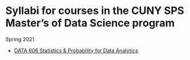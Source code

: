 Syllabi for courses in the CUNY SPS Master’s of Data Science program
================
Spring 2021

-   [DATA 606 Statistics & Probability for Data
    Analytics](https://htmlpreview.github.io/?https://github.com/CUNY-MSDS/syllabi/blob/main/DATA606/DATA606-2021-Spring.html)
